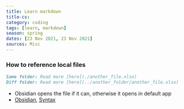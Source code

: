 ```yaml
---
title: Learn markdown
title-cs:
category: coding
tags: [learn, markdown]
season: spring
dates: [23 Nov 2021, 23 Nov 2021]
sources: Misc
---
```


### How to reference local files
```markdown
Same folder: Read more [here](./another_file.xlsx)
Diff folder: Read more [here](../another_folder/another_file.xlsx)
```

- Obsidian opens the file if it can, otherwise it opens in default app
- [Obsidian](https://forum.obsidian.md/t/how-to-link-a-local-file-in-obsidian/5815), [Syntax](https://stackoverflow.com/questions/32563078/how-link-to-any-local-file-with-markdown-syntax/59226851)
